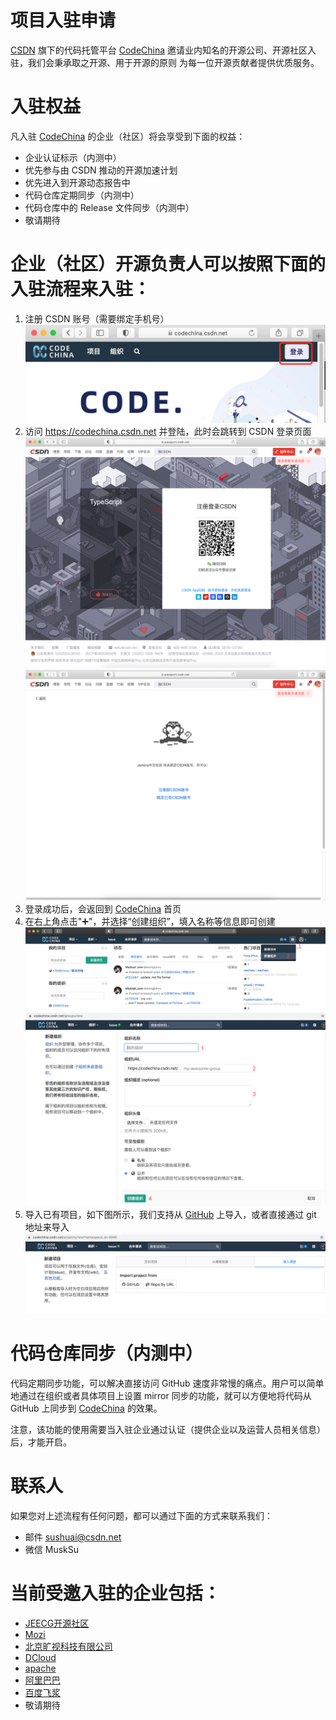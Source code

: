 # 项目入驻申请

[CSDN](https://www.csdn.net/) 旗下的代码托管平台 [CodeChina](https://codechina.csdn.net/) 邀请业内知名的开源公司、开源社区入驻，我们会秉承取之开源、用于开源的原则
为每一位开源贡献者提供优质服务。

# 入驻权益
凡入驻 [CodeChina](https://codechina.csdn.net/) 的企业（社区）将会享受到下面的权益：
* 企业认证标示（内测中）
* 优先参与由 CSDN 推动的开源加速计划
* 优先进入到开源动态报告中
* 代码仓库定期同步（内测中）
* 代码仓库中的 Release 文件同步（内测中）
* 敬请期待

# 企业（社区）开源负责人可以按照下面的入驻流程来入驻：
1. 注册 CSDN 账号（需要绑定手机号）
![](/docs/img/code-china-1.jpeg)
2. 访问 https://codechina.csdn.net 并登陆，此时会跳转到 CSDN 登录页面
![](/docs/img/code-china-2.png)
![](/docs/img/code-china-3.png)
3. 登录成功后，会返回到 [CodeChina](https://codechina.csdn.net/) 首页
4. 在右上角点击"➕"，并选择“创建组织”，填入名称等信息即可创建
![](/docs/img/code-china-4.png)
![](/docs/img/code-china-5.png)
5. 导入已有项目，如下图所示，我们支持从 [GitHub](https://github.com/) 上导入，或者直接通过 git 地址来导入
![](/docs/img/code-china-6.png)

# 代码仓库同步（内测中）
代码定期同步功能，可以解决直接访问 GitHub 速度非常慢的痛点。用户可以简单地通过在组织或者具体项目上设置 mirror 同步的功能，就可以方便地将代码从 GitHub 上同步到 [CodeChina](https://codechina.csdn.net/) 的效果。

注意，该功能的使用需要当入驻企业通过认证（提供企业以及运营人员相关信息）后，才能开启。

# 联系人
如果您对上述流程有任何问题，都可以通过下面的方式来联系我们：
* 邮件 sushuai@csdn.net
* 微信 MuskSu

# 当前受邀入驻的企业包括：
* [JEECG开源社区](https://codechina.csdn.net/jeecg)
* [Mozi](https://codechina.csdn.net/mozi)
* [北京旷视科技有限公司](https://codechina.csdn.net/megvii)
* [DCloud](https://codechina.csdn.net/dcloud/uni-app)
* [apache](https://codechina.csdn.net/apache/)
* [阿里巴巴](https://codechina.csdn.net/openanolis)
* [百度飞浆](https://codechina.csdn.net/paddlepaddle)
* 敬请期待